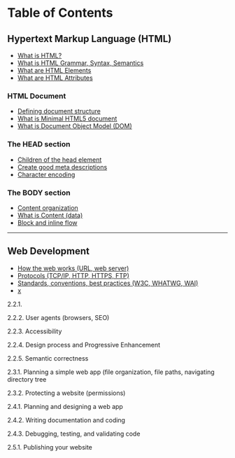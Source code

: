 # Table of Contents

## Hypertext Markup Language (HTML)


* [What is HTML?](pages/ch_1_1_0.html)
* [What is HTML Grammar, Syntax, Semantics](pages/ch_1_1_1.html)
* [What are HTML Elements](pages/ch_1_1_2.html)
* [What are HTML Attributes](pages/ch_1_1_3.html)


### HTML Document
* [Defining document structure](pages/ch_1_2_1.html)
* [What is Minimal HTML5 document](pages/ch_1_2_2.html)
* [What is Document Object Model (DOM)](pages/ch_1_2_3.html)


### The HEAD section
* [Children of the head element](url)
* [Create good meta descriptions](url)
* [Character encoding](url)

### The BODY section
* [Content organization](url)
* [What is Content (data)](pages/ch_1_1_4.html)
* [Block and inline flow](url)

---

## Web Development 
* [How the web works (URL, web server)](pages/ch_2_1_1.html)
* [Protocols (TCP/IP, HTTP, HTTPS, FTP)](pages/ch_2_1_2.html)
* [Standards, conventions, best practices (W3C, WHATWG, WAI)](pages/ch_2_2_1.html)
* [x](url)


2.2.1. 

2.2.2. User agents (browsers, SEO)

2.2.3. Accessibility

2.2.4. Design process and Progressive Enhancement

2.2.5. Semantic correctness

2.3.1. Planning a simple web app (file organization, file paths, navigating directory tree

2.3.2. Protecting a website (permissions)

2.4.1. Planning and designing a web app 

2.4.2. Writing documentation and coding

2.4.3. Debugging, testing, and validating code

2.5.1. Publishing your website
